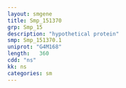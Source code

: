 ```yaml
---
layout: smgene
title: Smp_151370
grp: Smp_15
description: "hypothetical protein"
smp: Smp_151370.1
uniprot: "G4M168"
length:   360
cdd: "ns"
kk: ns
categories: sm
---
```

